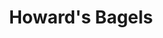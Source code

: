 ---
title: "Howard's Bagels"
url: /parsippany-troy-hills-township/howards-bagels/
shop: Bäckerei
---